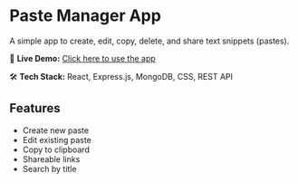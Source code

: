 # Paste Manager App

A simple app to create, edit, copy, delete, and share text snippets (pastes).

🔗 **Live Demo:** [Click here to use the app](https://pasteapp-two.vercel.app/)

🛠️ **Tech Stack:** React, Express.js, MongoDB, CSS, REST API

## Features
- Create new paste
- Edit existing paste
- Copy to clipboard
- Shareable links
- Search by title
